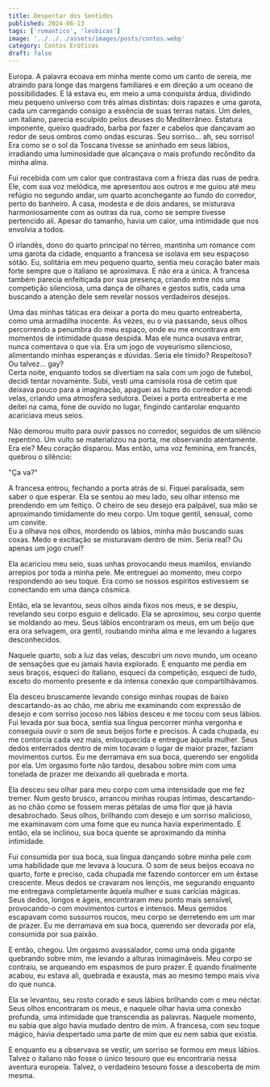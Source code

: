 ```yaml
---
title: Despertar dos Sentidos
published: 2024-06-13
tags: ['romantico', 'lesbicas']
image: '../../../assets/images/posts/contos.webp'
category: Contos Eróticos
draft: false
---
```

Europa. A palavra ecoava em minha mente como um canto de sereia, me atraindo para longe das margens familiares e em direção a um oceano de possibilidades. E lá estava eu, em meio a uma conquista árdua, dividindo meu pequeno universo com três almas distintas: dois rapazes e uma garota, cada um carregando consigo a essência de suas terras natais. Um deles, um italiano, parecia esculpido pelos deuses do Mediterrâneo. Estatura imponente, queixo quadrado, barba por fazer e cabelos que dançavam ao redor de seus ombros como ondas escuras. Seu sorriso... ah, seu sorriso! Era como se o sol da Toscana tivesse se aninhado em seus lábios, irradiando uma luminosidade que alcançava o mais profundo recôndito da minha alma.

Fui recebida com um calor que contrastava com a frieza das ruas de pedra. Ele, com sua voz melódica, me apresentou aos outros e me guiou até meu refúgio no segundo andar, um quarto aconchegante ao fundo do corredor, perto do banheiro. A casa, modesta e de dois andares, se misturava harmoniosamente com as outras da rua, como se sempre tivesse pertencido ali. Apesar do tamanho, havia um calor, uma intimidade que nos envolvia a todos.

O irlandês, dono do quarto principal no térreo, mantinha um romance com uma garota da cidade, enquanto a francesa se isolava em seu espaçoso sótão. Eu, solitária em meu pequeno quarto, sentia meu coração bater mais forte sempre que o italiano se aproximava. E não era a única. A francesa também parecia enfeitiçada por sua presença, criando entre nós uma competição silenciosa, uma dança de olhares e gestos sutis, cada uma buscando a atenção dele sem revelar nossos verdadeiros desejos.

Uma das minhas táticas era deixar a porta do meu quarto entreaberta, como uma armadilha inocente. Às vezes, eu o via passando, seus olhos percorrendo a penumbra do meu espaço, onde eu me encontrava em momentos de intimidade quase despida. Mas ele nunca ousava entrar, nunca comentava o que via. Era um jogo de voyeurismo silencioso, alimentando minhas esperanças e dúvidas. Seria ele tímido? Respeitoso? Ou talvez... gay?  
Certa noite, enquanto todos se divertiam na sala com um jogo de futebol, decidi tentar novamente. Subi, vesti uma camisola rosa de cetim que deixava pouco para a imaginação, apaguei as luzes do corredor e acendi velas, criando uma atmosfera sedutora. Deixei a porta entreaberta e me deitei na cama, fone de ouvido no lugar, fingindo cantarolar enquanto acariciava meus seios.

Não demorou muito para ouvir passos no corredor, seguidos de um silêncio repentino. Um vulto se materializou na porta, me observando atentamente. Era ele? Meu coração disparou. Mas então, uma voz feminina, em francês, quebrou o silêncio:

"Ça va?"

A francesa entrou, fechando a porta atrás de si. Fiquei paralisada, sem saber o que esperar. Ela se sentou ao meu lado, seu olhar intenso me prendendo em um feitiço. O cheiro de seu desejo era palpável, sua mão se aproximando timidamente do meu corpo. Um toque gentil, sensual, como um convite.  
Eu a olhava nos olhos, mordendo os lábios, minha mão buscando suas coxas. Medo e excitação se misturavam dentro de mim. Seria real? Ou apenas um jogo cruel?

Ela acariciou meu seio, suas unhas provocando meus mamilos, enviando arrepios por toda a minha pele. Me entreguei ao momento, meu corpo respondendo ao seu toque. Era como se nossos espíritos estivessem se conectando em uma dança cósmica.

Então, ela se levantou, seus olhos ainda fixos nos meus, e se despiu, revelando seu corpo esguio e delicado. Ela se aproximou, seu corpo quente se moldando ao meu. Seus lábios encontraram os meus, em um beijo que era ora selvagem, ora gentil, roubando minha alma e me levando a lugares desconhecidos.

Naquele quarto, sob a luz das velas, descobri um novo mundo, um oceano de sensações que eu jamais havia explorado. E enquanto me perdia em seus braços, esqueci do italiano, esqueci da competição, esqueci de tudo, exceto do momento presente e da intensa conexão que compartilhávamos.

Ela desceu bruscamente levando consigo minhas roupas de baixo descartando-as ao chão, me abriu me examinando com expressão de desejo e com sorriso jocoso nos lábios desceu e me tocou com seus lábios. Fui levada por sua boca, sentia sua língua percorrer minha vergonha e conseguia ouvir o som de seus beijos forte e precisos. À cada chupada, eu me contorcia cada vez mais, enlouquecida e entregue àquela mulher. Seus dedos enterrados dentro de mim tocavam o lugar de maior prazer, faziam movimentos curtos. Eu me derramava em sua boca, querendo ser engolida por ela. Um orgasmo forte não tardou, desabou sobre mim com uma tonelada de prazer me deixando ali quebrada e morta.

Ela desceu seu olhar para meu corpo com uma intensidade que me fez tremer. Num gesto brusco, arrancou minhas roupas íntimas, descartando-as no chão como se fossem meras pétalas de uma flor que já havia desabrochado. Seus olhos, brilhando com desejo e um sorriso malicioso, me examinavam com uma fome que eu nunca havia experimentado. E então, ela se inclinou, sua boca quente se aproximando da minha intimidade.

Fui consumida por sua boca, sua língua dançando sobre minha pele com uma habilidade que me levava à loucura. O som de seus beijos ecoava no quarto, forte e preciso, cada chupada me fazendo contorcer em um êxtase crescente. Meus dedos se cravaram nos lençóis, me segurando enquanto me entregava completamente àquela mulher e suas carícias mágicas.  
Seus dedos, longos e ágeis, encontraram meu ponto mais sensível, provocando-o com movimentos curtos e intensos. Meus gemidos escapavam como sussurros roucos, meu corpo se derretendo em um mar de prazer. Eu me derramava em sua boca, querendo ser devorada por ela, consumida por sua paixão.

E então, chegou. Um orgasmo avassalador, como uma onda gigante quebrando sobre mim, me levando a alturas inimagináveis. Meu corpo se contraiu, se arqueando em espasmos de puro prazer. E quando finalmente acabou, eu estava ali, quebrada e exausta, mas ao mesmo tempo mais viva do que nunca.

Ela se levantou, seu rosto corado e seus lábios brilhando com o meu néctar. Seus olhos encontraram os meus, e naquele olhar havia uma conexão profunda, uma intimidade que transcendia as palavras. Naquele momento, eu sabia que algo havia mudado dentro de mim. A francesa, com seu toque mágico, havia despertado uma parte de mim que eu nem sabia que existia.

E enquanto eu a observava se vestir, um sorriso se formou em meus lábios. Talvez o italiano não fosse o único tesouro que eu encontraria nessa aventura europeia. Talvez, o verdadeiro tesouro fosse a descoberta de mim mesma.
